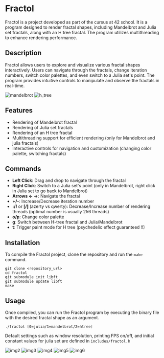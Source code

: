 # Fractol

Fractol is a project developed as part of the cursus at 42 school. It is a program designed to render fractal shapes, including Mandelbrot and Julia set fractals, along with an H tree fractal. The program utilizes multithreading to enhance rendering performance.

## Description

Fractol allows users to explore and visualize various fractal shapes interactively. Users can navigate through the fractals, change iteration numbers, switch color palettes, and even switch to a Julia set's point. The program provides intuitive controls to manipulate and observe the fractals in real-time.

![mandelbrot](images/img1.png)
![h_tree](images/h_tree.png)

## Features

- Rendering of Mandelbrot fractal
- Rendering of Julia set fractals
- Rendering of an H tree fractal
- Multithreading support for efficient rendering (only for Mandelbrot and julia fractals)
- Interactive controls for navigation and customization (changing color palette, switching fractals)

## Commands

- **Left Click**: Drag and drop to navigate through the fractal
- **Right Click**: Switch to a Julia set's point (only in Mandelbrot, right click in Julia set to go back to Mandelbrot)
- **Arrows <- ->**: Navigate the fractal
- **+/-**: Increase/Decrease iteration number
- **:/!** or **[/]** (azerty vs qwerty): Decrease/Increase number of rendering threads (optimal number is usually 256 threads)
- **o/p**: Change color palette
- **g**: Switch between H-tree fractal and Julia/Mandelbrot
- **t**: Trigger paint mode for H tree (psychedelic effect guaranteed !!)

## Installation

To compile the Fractol project, clone the repository and run the `make` command.

```
git clone <repository_url>
cd fractol
git submodule init libft
git submodule update libft
make
```

## Usage

Once compiled, you can run the Fractol program by executing the binary file with the desired fractal shape as an argument.

```
./fractol [0=julia/1=mandelbrot/2=htree]
```

Default settings such as window resolution, printing FPS on/off,
and initial constant values for julia set are defined in `includes/fractol.h`

![img2](images/img2.png)
![img3](images/img3.png)
![img4](images/img4.png)
![img5](images/img5.png)
![img6](images/img6.png)
